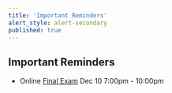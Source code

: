 ```yaml
---
title: 'Important Reminders'
alert_style: alert-secondary
published: true
---
```


## Important Reminders

* Online [Final Exam](https://canvas.sfu.ca/courses/47119/quizzes) Dec 10 7:00pm - 10:00pm
